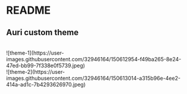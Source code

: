 # README

## Auri custom theme
<br>
![theme-1](https://user-images.githubusercontent.com/32946164/150612954-f49ba265-8e24-47ed-bb99-7f338e0f5739.jpeg)
<br>
![theme-2](https://user-images.githubusercontent.com/32946164/150613014-a315b96e-4ee2-414a-ad1c-7b4293626970.jpeg)
<br>
